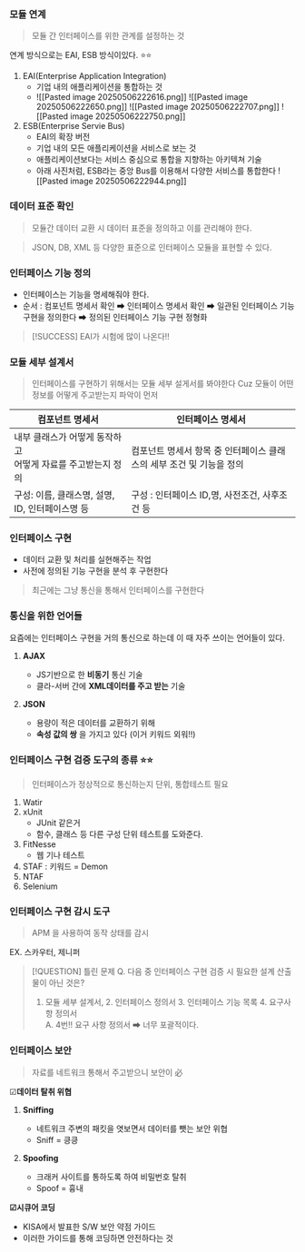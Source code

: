 

### 모듈 연계

> 모듈 간 인터페이스를 위한 관계를 설정하는 것 

연계 방식으로는 EAI, ESB 방식이있다. ⭐⭐
1. EAI(Enterprise Application Integration)
	- 기업 내의 애플리케이션을 통합하는 것 
	- ![[Pasted image 20250506222616.png]]
		![[Pasted image 20250506222650.png]]
		![[Pasted image 20250506222707.png]]
		![[Pasted image 20250506222750.png]]
2. ESB(Enterprise Servie Bus)
	- EAI의 확장 버전 
	- 기업 내의 모든 애플리케이션을 서비스로 보는 것  
	- 애플리케이션보다는 서비스 중심으로 통합을 지향하는 아키텍쳐 기술
	- 아래 사진처럼, ESB라는 중앙 Bus를 이용해서 다양한 서비스를 통합한다
		![[Pasted image 20250506222944.png]]



### 데이터 표준 확인

> 모듈간 데이터 교환 시 데이터 표준을 정의하고 이를 관리해야 한다.

> JSON, DB, XML 등 다양한 표준으로 인터페이스 모듈을 표현할 수 있다.


### 인터페이스 기능 정의

- 인터페이스는 기능을 명세해줘야 한다.
- 순서 : 컴포넌트 명세서 확인 ➡ 인터페이스 명세서 확인 ➡ 일관된 인터페이스 기능 구현을 정의한다 ➡ 정의된 인터페이스 기능 구현 정형화 


>[!SUCCESS]  EAI가 시험에 많이 나온다!!


### 모듈 세부 설계서 

> 인터페이스를 구현하기 위해서는 모듈 세부 설게서를 봐야한다 Cuz 모듈이 어떤 정보를 어떻게 주고받는지 파악이 먼저


| **컴포넌트 명세서**                         | **인터페이스 명세서**                           |
| ------------------------------------ | --------------------------------------- |
| 내부 클래스가 어떻게 동작하고<br>어떻게 자료를 주고받는지 정의 | 컴포넌트 명세서 항목 중 인터페이스 클래스의 세부 조건 및 기능을 정의 |
| 구성: 이름, 클래스명, 설명, ID, 인터페이스명 등       | 구성 : 인터페이스 ID,명, 사전조건, 사후조건 등           |


### 인터페이스 구현 

- 데이터 교환 및 처리를 실현해주는 작업 
- 사전에 정의된 기능 구현을 분석 후 구현한다

> 최근에는 그냥 통신을 통해서 인터페이스를 구현한다 

### 통신을 위한 언어들 

요즘에는 인터페이스 구현을 거의 통신으로 하는데 이 때 자주 쓰이는 언어들이 있다.

1. **AJAX**
	- JS기반으로 한 **비동기** 통신 기술 
	- 클라-서버 간에 **XML데이터를 주고 받는** 기술
	  
2. **JSON**
	- 용량이 적은 데이터를 교환하기 위해
	- **속성 값의 쌍** 을 가지고 있다 (이거 키워드 외워!!)


### 인터페이스 구현 검증 도구의 종류 ⭐⭐

>인터페이스가 정상적으로 통신하는지 단위, 통합테스트 필요

1. Watir
2. xUnit 
	- JUnit 같은거
	- 함수, 클래스 등 다른 구성 단위 테스트를 도와준다.
3. FitNesse
	- 웹 기나 테스트
4. STAF : 키워드 = Demon
5. NTAF
6. Selenium


### 인터페이스 구현 감시 도구 
> APM 을 사용하여 동작 상태를 감시

EX. 스카우터, 제니퍼 



>[!QUESTION] 틀린 문제
>Q. 다음 중 인터페이스 구현 검증 시 필요한 설계 산출물이 아닌 것은?
>	1. 모듈 세부 설계서,  2. 인터페이스 정의서 3. 인터페이스 기능 목록 4. 요구사항 정의서
>	  <br>
>A. 4번!! 요구 사항 정의서 ➡ 너무 포괄적이다.

### 인터페이스 보안 

> 자료를 네트워크 통해서 주고받으니 보안이 必

☑**데이터 탈취 위협**
1. **Sniffing** 
	- 네트워크 주변의 패킷을 엿보면서 데이터를 뺏는 보안 위협 
	- Sniff = 킁킁  
	  
2. **Spoofing** 
	- 크래커 사이트를 통하도록 하여 비밀번호 탈취 
	- Spoof = 흉내 


**☑시큐어 코딩** 
- KISA에서 발표한 S/W 보안 약점 가이드
- 이러한 가이드를 통해 코딩하면 안전하다는 것


